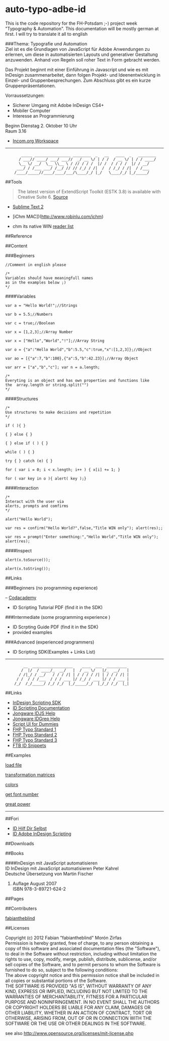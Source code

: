 auto-typo-adbe-id
=================

This is the code repository for the FH-Potsdam ;-⟩ project week "Typography & Automation". This documentation will be mostly german at first. I will try to translate it all to english  
  
  
###Thema: Typografie und Automation  
Ziel ist es die Grundlagen von JavaScript für Adobe Anwendungen zu erlernen, um diese in automatisierten Layouts und generativer Gestaltung anzuwenden. Anhand von Regeln soll roher Text in Form gebracht werden.  
  
Das Projekt beginnt mit einer Einführung in Javascript und wie es mit InDesign zusammenarbeitet, dann folgen Projekt- und Ideenentwicklung in Einzel- und Gruppenbesprechungen. Zum Abschluss gibt es ein kurze Gruppenpräsentationen.  
  
Vorraussetzungen:  

- Sicherer Umgang mit Adobe InDesign CS4+  
- Mobiler Computer  
- Interesse an Programmierung  
  
Beginn Dienstag 2. Oktober 10 Uhr  
Raum 3.16  
  
- [Incom.org Workspace](http://incom.org/workspace/3916#p103323)  

-----------------------  


    	   _____ ________________ ________  _   __   ____  _   ________
    	  / ___// ____/ ___/ ___//  _/ __ \/ | / /  / __ \/ | / / ____/
    	  \__ \/ __/  \__ \\__ \ / // / / /  |/ /  / / / /  |/ / __/   
    	 ___/ / /___ ___/ /__/ // // /_/ / /|  /  / /_/ / /|  / /___   
    	/____/_____//____/____/___/\____/_/ |_/   \____/_/ |_/_____/   
    	                                                               

##Tools  

> The latest version of ExtendScript Toolkit (ESTK 3.8) is available with Creative Suite 6.
> [Source](http://www.adobe.com/devnet/scripting.html)  

- [Sublime Text 2](http://www.sublimetext.com)  

- [iChm MAC])(http://www.robinlu.com/ichm)  

- chm its native WIN [reader list](http://blog.kowalczyk.info/articles/chm-reader-viewer-for-windows.html)  

##Reference  

##Content  

###Beginners  

`//Comment in english please`  

    /* 
    Variables should have meaningfull names
    as in the examples below ;)
    */

####Variables  

`var a = "Hello World!";//Strings`  

`var b = 5.5;//Numbers`  

`var c = true;//Boolean`  

`var x = [1,2,3];//Array Number`  

`var x = ["Hello","World","!"];//Array String`  

`var o = {"a":"Hello World","b":5.5,"c":true,"x":[1,2,3]};//Object`  

`var ao = [{"a":7,"b":100},{"a":5,"b":42.23}];//Array Object`  

`var arr = ["a","b","c"]; var n = a.length;`

    /*
    Everyting is an object and has own properties and functions like
    the  array.length or string.split("")
    */

####Structures  

    /*
    Use structures to make decisions and repetition  
    */

`if ( ){ }`  

`{ } else { }`  

`{ } else if ( ) { }`  

`while ( ) { }`  

`try { } catch (e) { }`  

`for ( var i = 0; i < x.length; i++ ) { x[i] += 1; }`  

`for ( var key in o ){ alert( key );}`  

####Interaction  

    /*
    Interact with the user via
    alerts, prompts and comfirms
    */

`alert("Hello World");`  

`var res = confirm("Hello World?",false,"Title WIN only"); alert(res);;`  

`var res = prompt("Enter something:","Hello World","Title WIN only"); alert(res);`  

####Inspect  

`alert(x.toSource());`  

`alert(x.toString());`  

##Links  

###Beginners (no programming experience)  

– [Codacademy](http://www.codecademy.com)    
- ID Scripting Tutorial PDF (find it in the SDK)  

###Intermediate (some programming experience  )  

- ID Scrpting Guide PDF (find it in the SDK)  
- provided examples  

###Advanced (experienced programmers)  

- ID Scripting SDK(Examples + Links List)  


-----------------------  

    	    __  __________________    ____  ___  _________ 
    	   /  |/  / ____/_  __/   |  / __ \/   |/_  __/   |
    	  / /|_/ / __/   / / / /| | / / / / /| | / / / /| |
    	 / /  / / /___  / / / ___ |/ /_/ / ___ |/ / / ___ |
    	/_/  /_/_____/ /_/ /_/  |_/_____/_/  |_/_/ /_/  |_|


##Links  

- [InDesign Scripting SDK](http://www.adobe.com/devnet/indesign/sdk/eula_cs6.html)  
- [ID Scripting Documentation](http://www.adobe.com/devnet/indesign/documentation.html#idscripting)  
- [Jongware IDJS Help](http://www.jongware.com/idjshelp.html)  
- [Jongware IDGrep Help](http://www.jongware.com/idgrephelp.html)  
- [Script UI for Dummies](http://www.kahrel.plus.com/indesign/scriptui.html)  
- [FHP Typo Standard 1](http://fabiantheblind.github.com/theGrids/)  
- [FHP Typo Standard 2](http://fabiantheblind.github.com/TypoStandard/)  
- [FHP Typo Standard 3](http://fabiantheblind.github.com/NextTypoStandard/)  
- [FTB ID Snippets](http://fabiantheblind.github.com/IDSnippets/)  

##Examples  

[load file]()  
  
[transformation matrices]()  
  
[colors]()  
  
[get font number]()  
  
[great power]()  
  

-----------------------  

##Fori  

- [ID Hilf Dir Selbst](http://www.hilfdirselbst.ch/foren/Adobe_InDesign_Skriptwerkstatt_Forum_61.html)  
- [ID Adobe InDesign Scripting](http://forums.adobe.com/community/indesign/indesign_scripting)  

##Downloads  


##Books  

####InDesign mit JavaScript automatisieren  
ID InDesign mit JavaScript automatisieren Peter Kahrel  
Deutsche Übersetzung von Martin Fischer  
1. Auflage August 2007  
ISBN 978-3-89721-624-2  

##Pages  

##Contributers  

[fabiantheblind](https://github.com/fabiantheblind)  

##Licenses  


Copyright (c)  2012 Fabian "fabiantheblind" Morón Zirfas  
Permission is hereby granted, free of charge, to any person obtaining a copy of this software and associated documentation files (the "Software"), to deal in the Software  without restriction, including without limitation the rights to use, copy, modify, merge, publish, distribute, sublicense, and/or sell copies of the Software, and to  permit persons to whom the Software is furnished to do so, subject to the following conditions:  
The above copyright notice and this permission notice shall be included in all copies or substantial portions of the Software.  
THE SOFTWARE IS PROVIDED "AS IS", WITHOUT WARRANTY OF ANY KIND, EXPRESS OR IMPLIED, INCLUDING BUT NOT LIMITED TO THE WARRANTIES OF MERCHANTABILITY, FITNESS FOR A  PARTICULAR PURPOSE AND NONINFRINGEMENT. IN NO EVENT SHALL THE AUTHORS OR COPYRIGHT HOLDERS BE LIABLE FOR ANY CLAIM, DAMAGES OR OTHER LIABILITY, WHETHER IN AN ACTION OF  CONTRACT, TORT OR OTHERWISE, ARISING FROM, OUT OF OR IN CONNECTION WITH THE SOFTWARE OR THE USE OR OTHER DEALINGS IN THE SOFTWARE.  

see also http://www.opensource.org/licenses/mit-license.php




